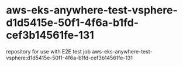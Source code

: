# aws-eks-anywhere-test-vsphere-d1d5415e-50f1-4f6a-b1fd-cef3b14561fe-131
repository for use with E2E test job aws-eks-anywhere-test-vsphere:d1d5415e-50f1-4f6a-b1fd-cef3b14561fe-131
